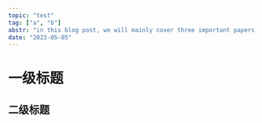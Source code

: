 ```yaml
---
topic: "test"
tag: ["a", "b"]
abstr: "in this blog post, we will mainly cover three important papers: "
date: "2023-05-05"
---
```


# 一级标题

## 二级标题


